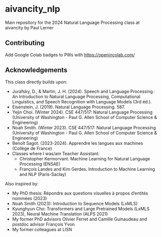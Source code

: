 # aivancity_nlp
Main repository for the 2024 Natural Language Processing class at aivancity by Paul Lerner

## Contributing

Add Google Colab badges to PWs with https://openincolab.com/

## Acknowledgements

This class directly builds upon:
- Jurafsky, D., & Martin, J. H. (2024). Speech and Language Processing : An Introduction to Natural Language Processing, Computational Linguistics, and Speech Recognition with Language Models (3rd éd.).
- Eisenstein, J. (2019). Natural Language Processing. 587.
- Yejin Choi. (Winter 2024). CSE 447/517: Natural Language Processing (University of Washington - Paul G. Allen School of Computer Science & Engineering)
- Noah Smith. (Winter 2023). CSE 447/517: Natural Language Processing (University of Washington - Paul G. Allen School of Computer Science & Engineering)
- Benoît Sagot. (2023-2024). Apprendre les langues aux machines (Collège de France)
- Classes where I was/am Teacher Assistant:
  - Christopher Kermorvant. Machine Learning for Natural Language Processing (ENSAE)
  - François Landes and Kim Gerdes. Introduction to Machine Learning and NLP (Paris-Saclay)

Also inspired by:
- My PhD thesis: Répondre aux questions visuelles à propos d’entités nommées (2023)
- Noah Smith (2023): Introduction to Sequence Models (LxMLS)
- Kyunghyun Cho: Transformers and Large Pretrained Models (LxMLS 2023), Neural Machine Translation (ALPS 2021)
- My former PhD advisors Olivier Ferret and Camille Guinaudeau and postdoc advisor François Yvon
- My former colleagues at LISN

